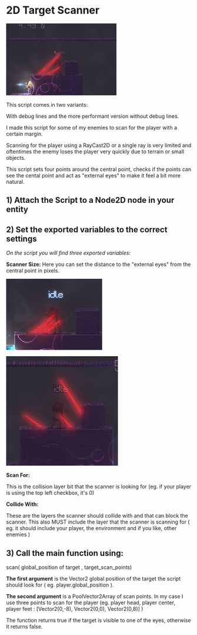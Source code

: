 # 2D Target Scanner

![](bottomless_scanner.gif?raw=true)

This script comes in two variants:

With debug lines and the more performant version without debug lines.

I made this script for some of my enemies to scan for the player with a certain margin.

Scanning for the player using a RayCast2D or a single ray is very limited and oftentimes the enemy loses the player very quickly due to terrain or small objects.

This script sets four points around the central point, checks if the points can see the cental point and act as "external eyes" to make it feel a bit more natural.

## 1) Attach the Script to a Node2D node in your entity

## 2) Set the exported variables to the correct settings

*On the script you will find three exported variables:*

**Scanner Size:**
Here you can set the distance to the "external eyes" from the central point in pixels.

![Scanner Size: 8](readme_scanner_size_8.jpg?raw=true)

![Scanner Size: 48](readme_scanner_size_48.jpg?raw=true)


**Scan For:**

This is the collision layer bit that the scanner is looking for (eg. if your player is using the top left checkbox, it's 0)


**Collide With:**

These are the layers the scanner should collide with and that can block the scanner. This also MUST include the layer that the scanner is scanning for ( eg. it should include your player, the environment and if you like, other enemies )


## 3) Call the main function using:

scan( global_position of target , target_scan_points)

**The first argument** is the Vector2 global position of the target the script should look for ( eg. player.global_position ).

**The second argument** is a PoolVector2Array of scan points. In my case I use three points to scan for the player (eg. player head, player center, player feet : [Vector2(0,-8), Vector2(0,0), Vector2(0,8)] ) 

The function returns true if the target is visible to one of the eyes, otherwise it returns false.
